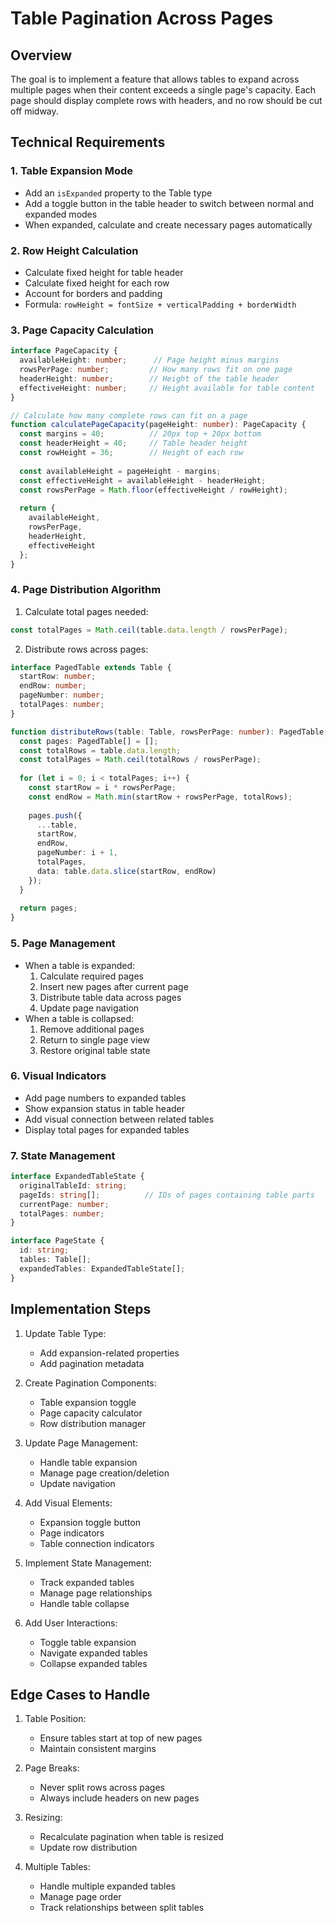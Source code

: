 # Table Pagination Across Pages

## Overview
The goal is to implement a feature that allows tables to expand across multiple pages when their content exceeds a single page's capacity. Each page should display complete rows with headers, and no row should be cut off midway.

## Technical Requirements

### 1. Table Expansion Mode
- Add an `isExpanded` property to the Table type
- Add a toggle button in the table header to switch between normal and expanded modes
- When expanded, calculate and create necessary pages automatically

### 2. Row Height Calculation
- Calculate fixed height for table header
- Calculate fixed height for each row
- Account for borders and padding
- Formula: `rowHeight = fontSize + verticalPadding + borderWidth`

### 3. Page Capacity Calculation
```typescript
interface PageCapacity {
  availableHeight: number;      // Page height minus margins
  rowsPerPage: number;         // How many rows fit on one page
  headerHeight: number;        // Height of the table header
  effectiveHeight: number;     // Height available for table content
}

// Calculate how many complete rows can fit on a page
function calculatePageCapacity(pageHeight: number): PageCapacity {
  const margins = 40;          // 20px top + 20px bottom
  const headerHeight = 40;     // Table header height
  const rowHeight = 36;        // Height of each row
  
  const availableHeight = pageHeight - margins;
  const effectiveHeight = availableHeight - headerHeight;
  const rowsPerPage = Math.floor(effectiveHeight / rowHeight);
  
  return {
    availableHeight,
    rowsPerPage,
    headerHeight,
    effectiveHeight
  };
}
```

### 4. Page Distribution Algorithm
1. Calculate total pages needed:
```typescript
const totalPages = Math.ceil(table.data.length / rowsPerPage);
```

2. Distribute rows across pages:
```typescript
interface PagedTable extends Table {
  startRow: number;
  endRow: number;
  pageNumber: number;
  totalPages: number;
}

function distributeRows(table: Table, rowsPerPage: number): PagedTable[] {
  const pages: PagedTable[] = [];
  const totalRows = table.data.length;
  const totalPages = Math.ceil(totalRows / rowsPerPage);
  
  for (let i = 0; i < totalPages; i++) {
    const startRow = i * rowsPerPage;
    const endRow = Math.min(startRow + rowsPerPage, totalRows);
    
    pages.push({
      ...table,
      startRow,
      endRow,
      pageNumber: i + 1,
      totalPages,
      data: table.data.slice(startRow, endRow)
    });
  }
  
  return pages;
}
```

### 5. Page Management
- When a table is expanded:
  1. Calculate required pages
  2. Insert new pages after current page
  3. Distribute table data across pages
  4. Update page navigation
- When a table is collapsed:
  1. Remove additional pages
  2. Return to single page view
  3. Restore original table state

### 6. Visual Indicators
- Add page numbers to expanded tables
- Show expansion status in table header
- Add visual connection between related tables
- Display total pages for expanded tables

### 7. State Management
```typescript
interface ExpandedTableState {
  originalTableId: string;
  pageIds: string[];          // IDs of pages containing table parts
  currentPage: number;
  totalPages: number;
}

interface PageState {
  id: string;
  tables: Table[];
  expandedTables: ExpandedTableState[];
}
```

## Implementation Steps

1. Update Table Type:
   - Add expansion-related properties
   - Add pagination metadata

2. Create Pagination Components:
   - Table expansion toggle
   - Page capacity calculator
   - Row distribution manager

3. Update Page Management:
   - Handle table expansion
   - Manage page creation/deletion
   - Update navigation

4. Add Visual Elements:
   - Expansion toggle button
   - Page indicators
   - Table connection indicators

5. Implement State Management:
   - Track expanded tables
   - Manage page relationships
   - Handle table collapse

6. Add User Interactions:
   - Toggle table expansion
   - Navigate expanded tables
   - Collapse expanded tables

## Edge Cases to Handle

1. Table Position:
   - Ensure tables start at top of new pages
   - Maintain consistent margins

2. Page Breaks:
   - Never split rows across pages
   - Always include headers on new pages

3. Resizing:
   - Recalculate pagination when table is resized
   - Update row distribution

4. Multiple Tables:
   - Handle multiple expanded tables
   - Manage page order
   - Track relationships between split tables 